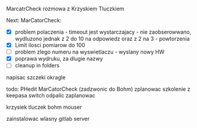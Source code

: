 MarcatrCheck
rozmowa z Krzyskiem Tluczkiem

Next:
MarCatorCheck:
- [x] problem polaczenia - timeout jest wystarczajacy - nie zaobserowwano, wydluzono jednak z 2 do 10 na odpowiedz oraz z 2 na 3 - powtorzenia
- [x] Limit ilosci pomiarow do 100
- [ ] problem zlego numeru na wyswietlaczu - wyslany nowy HW
- [x] poprawa wydruku, za dlugie nazwy
- [ ] cleanup in folders

napisac
szczeki okragle

todo:
PHedit
MarCatorCheck (zadzwonic do Bohm)
zplanowac szkolenie z keepasa
switch odpalic zaplanowac


krzysiek tluczek
bohm
mouser

zainstalowac wlasny gitlab server
